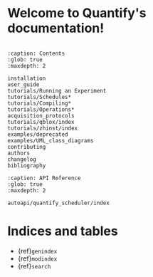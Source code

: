 # Welcome to Quantify's documentation!

```{include} ../README.md
```

```{toctree}
:caption: Contents
:glob: true
:maxdepth: 2

installation
user_guide
tutorials/Running an Experiment
tutorials/Schedules*
tutorials/Compiling*
tutorials/Operations*
acquisition_protocols
tutorials/qblox/index
tutorials/zhinst/index
examples/deprecated
examples/UML_class_diagrams
contributing
authors
changelog
bibliography
```

```{toctree}
:caption: API Reference
:glob: true
:maxdepth: 2

autoapi/quantify_scheduler/index
```

# Indices and tables

- {ref}`genindex`
- {ref}`modindex`
- {ref}`search`
